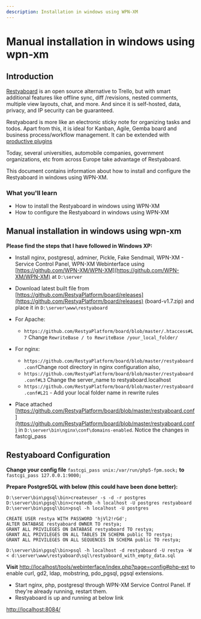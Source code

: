 ```yaml
---
description: Installation in windows using WPN-XM
---
```


# Manual installation in windows using wpn-xm

## Introduction

[Restyaboard](https://restya.com/board) is an open source alternative to Trello, but with smart additional features like offline sync, diff /revisions, nested comments, multiple view layouts, chat, and more. And since it is self-hosted, data, privacy, and IP security can be guaranteed.

Restyaboard is more like an electronic sticky note for organizing tasks and todos. Apart from this, it is ideal for Kanban, Agile, Gemba board and business process/workflow management. It can be extended with [productive plugins](https://restya.com/board/apps "productive plugins")

Today, several universities, automobile companies, government organizations, etc from across Europe take advantage of Restyaboard.

This document contains information about how to install and configure the Restyaboard in windows using WPN-XM.

### What you'll learn

*   How to install the Restyaboard in windows using WPN-XM
*   How to configure the Restyaboard in windows using WPN-XM

## Manual installation in windows using wpn-xm

**Please find the steps that I have followed in Windows XP:**

*   Install nginx, postgresql, adminer, Pickle, Fake Sendmail, WPN-XM - Service Control Panel, WPN-XM Webinterface using [https://github.com/WPN-XM/WPN-XM](https://github.com/WPN-XM/WPN-XM) at `D:\server`

*   Download latest built file from [https://github.com/RestyaPlatform/board/releases](https://github.com/RestyaPlatform/board/releases) (board-v1.7.zip) and place it in `D:\server\www\restyaboard`

*   For Apache:
    *   `https://github.com/RestyaPlatform/board/blob/master/.htaccess#L7` Change `RewriteBase / to RewriteBase /your_local_folder/`

*   For nginx:
    *   `https://github.com/RestyaPlatform/board/blob/master/restyaboard.conf`Change root directory in nginx configuration also,
    *   `https://github.com/RestyaPlatform/board/blob/master/restyaboard.conf#L3` Change the server\_name to restyaboard.localhost
    *   `https://github.com/RestyaPlatform/board/blob/master/restyaboard.conf#L21` - Add your local folder name in rewrite rules

*   Place attached [https://github.com/RestyaPlatform/board/blob/master/restyaboard.conf](https://github.com/RestyaPlatform/board/blob/master/restyaboard.conf) in `D:\server\bin\nginx\conf\domains-enabled`. Notice the changes in fastcgi\_pass

## Restyaboard Configuration

**Change your config file** `fastcgi_pass unix:/var/run/php5-fpm.sock;` **to** `fastcgi_pass 127.0.0.1:9000;`

**Prepare PostgreSQL with below (this could have been done better):**
    
    D:\server\bin\pgsql\bin>createuser -s -d -r postgres
    D:\server\bin\pgsql\bin>createdb -h localhost -U postgres restyaboard 
    D:\server\bin\pgsql\bin>psql -h localhost -U postgres
    
    CREATE USER restya WITH PASSWORD 'hjVl2!rGd';
    ALTER DATABASE restyaboard OWNER TO restya;   
    GRANT ALL PRIVILEGES ON DATABASE restyaboard TO restya;
    GRANT ALL PRIVILEGES ON ALL TABLES IN SCHEMA public TO restya;  
    GRANT ALL PRIVILEGES ON ALL SEQUENCES IN SCHEMA public TO restya;
    
    D:\server\bin\pgsql\bin>psql -h localhost -d restyaboard -U restya -W < d:\server\www\restyaboard\sql\restyaboard_with_empty_data.sql
    
**Visit** [http://localhost/tools/webinterface/index.php?page=config#php-ext](http://localhost/tools/webinterface/index.php?page=config#php-ext) to enable curl, gd2, ldap, mobstring, pdo\_pgsql, pgsql extensions.

*  Start nginx, php, postgresql through WPN-XM Service Control Panel. If they're already running, restart them.
*  Restyaboard is up and running at below link

[http://localhost:8084/](http://localhost:8084/ "http://localhost:8084/")